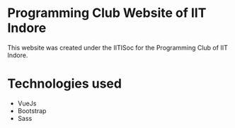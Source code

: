 # Programming Club Website of IIT Indore
This website was created under the IITISoc for the Programming Club of IIT Indore.

# Technologies used
- VueJs
- Bootstrap
- Sass
